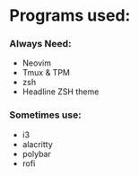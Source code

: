 # Programs used: 

### Always Need: 
- Neovim 
- Tmux & TPM
- zsh
- Headline ZSH theme

### Sometimes use: 
- i3 
- alacritty 
- polybar 
- rofi
